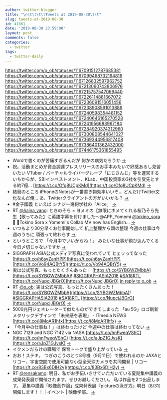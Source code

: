 ```yaml
---
author: twitter-blogger
title: "\n\t\t\t\tTweets at 2019-08-30\t\t"
slug: tweets-at-2019-08-30
id: 41661
date: '2019-08-30 23:59:00'
layout: post
comments: false
categories:
  - twitter
tags:
  - twitter-daily
---
```


https://twitter.com/o_ob/statuses/1167091512787685381 https://twitter.com/o_ob/statuses/1167099468732194816 https://twitter.com/o_ob/statuses/1167126832597962752 https://twitter.com/o_ob/statuses/1167213060743806976 https://twitter.com/o_ob/statuses/1167215757547069440 https://twitter.com/o_ob/statuses/1167226114881667072 https://twitter.com/o_ob/statuses/1167236091516051456 https://twitter.com/o_ob/statuses/1167238908591013889 https://twitter.com/o_ob/statuses/1167240598354481152 https://twitter.com/o_ob/statuses/1167240646165270528 https://twitter.com/o_ob/statuses/1167241956683997184 https://twitter.com/o_ob/statuses/1167284920374312960 https://twitter.com/o_ob/statuses/1167300808544641027 https://twitter.com/o_ob/statuses/1167369344956817408 https://twitter.com/o_ob/statuses/1167386401362432000 https://twitter.com/o_ob/statuses/1167446175361855495  

*   Wordで書くのが苦痛すぎるんだが 何かの病気だろうか [->](https://twitter.com/o_ob/statuses/1167091512787685381)
*   祝。活動まとめが資金調達プレスリリースのお手本みたいで好感あるし見習いたい VTuber / バーチャルライバーグループ「にじさんじ」等を運営するいちからが、SBIインベストメント、KLab、中国投資家の3社を引受先とする約7億… [https://t.co/Ofg8UCpKMd](https://t.co/Ofg8UCpKMd) [->](https://twitter.com/o_ob/statuses/1167099468732194816)
*   結局のところ iPhoneのNotesが一番書き物効率いいぞ... どんだけTwitter文化なんだ俺... あ、Twitterクライアントの方がいいかも？ [->](https://twitter.com/o_ob/statuses/1167126832597962752)
*   #金子國義 といえば シナジー幾何学社の「Alice」 [->](https://twitter.com/o_ob/statuses/1167213060743806976)
*   RT [@haina_yang](https://twitter.com/haina_yang): ときのそら × ヨメミの【無限にホメてくれる桜乃そら先生【歌ってみた】に英語字幕を付けました〜@APP_Yomemi [@tokino_sora](https://twitter.com/tokino_sora)🐻 📍Tokino Sora x Yomemi's Collab MV now has English… [->](https://twitter.com/o_ob/statuses/1167215757547069440)
*   いつもより30分早くお仕事開始して 机上整理から頭の整理 今週の仕事は今週のうちに 頑張って終わらす [->](https://twitter.com/o_ob/statuses/1167226114881667072)
*   というところで 「今月中でいいからね！」 みたいな仕事が飛び込んでくる 今日〆切じゃないですか [->](https://twitter.com/o_ob/statuses/1167236091516051456)
*   SIGGRAPH ASIA公式メディア写真に使われていて ヒェッってなった [https://t.co/h6syZanHPP](https://t.co/h6syZanHPP) [https://t.co/Vo94AQBtY5](https://t.co/Vo94AQBtY5) [->](https://twitter.com/o_ob/statuses/1167238908591013889)
*   実は公式写真、もっとたくさんあった！ [https://t.co/SYBGWZMbbA](https://t.co/SYBGWZMbbA)! [#SIGGRAPHASIA2018](https://twitter.com/search?q=%23SIGGRAPHASIA2018&src=hash) [#SA18RTL](https://twitter.com/search?q=%23SA18RTL&src=hash) [https://t.co/NupcjJBGrO](https://t.co/NupcjJBGrO) [in reply to o_ob](https://twitter.com/o_ob/statuses/1167238908591013889) [->](https://twitter.com/o_ob/statuses/1167240598354481152)
*   RT [@o_ob](https://twitter.com/o_ob): 実は公式写真、もっとたくさんあった！ [https://t.co/SYBGWZMbbA](https://t.co/SYBGWZMbbA)! [#SIGGRAPHASIA2018](https://twitter.com/search?q=%23SIGGRAPHASIA2018&src=hash) [#SA18RTL](https://twitter.com/search?q=%23SA18RTL&src=hash) [https://t.co/NupcjJBGrO](https://t.co/NupcjJBGrO) [->](https://twitter.com/o_ob/statuses/1167240646165270528)
*   5000兆円ジェネレーターで似たものができてしまった 「au 5G」ロゴ刷新　メタリックデザインで「未来感を表現」 - ITmedia NEWS [https://t.co/l8MoAR1hfx](https://t.co/l8MoAR1hfx) [->](https://twitter.com/o_ob/statuses/1167241956683997184)
*   「今月中の仕事ね！」は終わったけど 今週中の仕事は終わってない [->](https://twitter.com/o_ob/statuses/1167284920374312960)
*   NGC 7129 and NGC 7142 via NASA [https://t.co/hnFweqVShC](https://t.co/hnFweqVShC) [https://t.co/aJpZ1GJvsK](https://t.co/aJpZ1GJvsK) [->](https://twitter.com/o_ob/statuses/1167300808544641027)
*   イクメンだらけの職場で 保育トークで盛り上がっている [->](https://twitter.com/o_ob/statuses/1167369344956817408)
*   おお！ステキ。 つぎのこうのとり8号機（9月11日）で使われるのか JAXAとリコー、宇宙空間で使用可能な小型全天球カメラを共同開発 | リコー [https://t.co/83Bx6DIH2y](https://t.co/83Bx6DIH2y) [->](https://twitter.com/o_ob/statuses/1167386401362432000)
*   RT [@rensakamo](https://twitter.com/rensakamo): 明日、私がお手伝いさせていただいている夏期集中講義の成果発表展が開催されます。ぜひお越しください。 私は作品を2つ出品します。 夏集中講義「映像創作論」成果発表展『pictureの泳ぎ方』明日（8/31）開催します！！ | イベント | 映像学部… [->](https://twitter.com/o_ob/statuses/1167446175361855495)